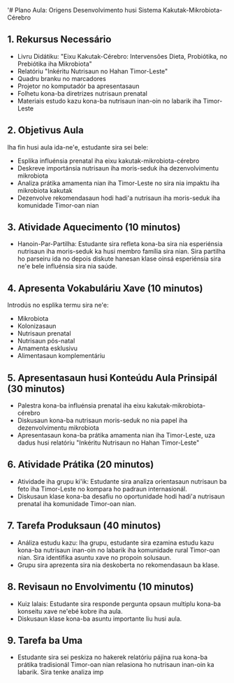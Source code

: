 '# Plano Aula: Origens Desenvolvimento husi Sistema Kakutak-Mikrobiota-Cérebro

## 1. Rekursus Necessário

- Livru Didátiku: "Eixu Kakutak-Cérebro: Intervensões Dieta, Probiótika, no Prebiótika iha Mikrobiota"
- Relatóriu "Inkéritu Nutrisaun no Hahan Timor-Leste"
- Quadru branku no marcadores
- Projetor no komputadór ba apresentasaun
- Folhetu kona-ba diretrizes nutrisaun prenatal
- Materiais estudo kazu kona-ba nutrisaun inan-oin no labarik iha Timor-Leste

## 2. Objetivus Aula

Iha fin husi aula ida-ne'e, estudante sira sei bele:
- Esplika influénsia prenatal iha eixu kakutak-mikrobiota-cérebro
- Deskreve importánsia nutrisaun iha moris-seduk iha dezenvolvimentu mikrobiota
- Analiza prátika amamenta nian iha Timor-Leste no sira nia impaktu iha mikrobiota kakutak
- Dezenvolve rekomendasaun hodi hadi'a nutrisaun iha moris-seduk iha komunidade Timor-oan nian

## 3. Atividade Aquecimento (10 minutos)

- Hanoin-Par-Partilha: Estudante sira refleta kona-ba sira nia esperiénsia nutrisaun iha moris-seduk ka husi membro família sira nian. Sira partilha ho parseiru ida no depois diskute hanesan klase oinsá esperiénsia sira ne'e bele influénsia sira nia saúde.

## 4. Apresenta Vokabuláriu Xave (10 minutos)

Introdús no esplika termu sira ne'e:
- Mikrobiota
- Kolonizasaun
- Nutrisaun prenatal
- Nutrisaun pós-natal
- Amamenta esklusivu
- Alimentasaun komplementáriu

## 5. Apresentasaun husi Konteúdu Aula Prinsipál (30 minutos)

- Palestra kona-ba influénsia prenatal iha eixu kakutak-mikrobiota-cérebro
- Diskusaun kona-ba nutrisaun moris-seduk no nia papel iha dezenvolvimentu mikrobiota
- Apresentasaun kona-ba prátika amamenta nian iha Timor-Leste, uza dadus husi relatóriu "Inkéritu Nutrisaun no Hahan Timor-Leste"

## 6. Atividade Prátika (20 minutos)

- Atividade iha grupu ki'ik: Estudante sira analiza orientasaun nutrisaun ba feto iha Timor-Leste no kompara ho padraun internasionál.
- Diskusaun klase kona-ba desafiu no oportunidade hodi hadi'a nutrisaun prenatal iha komunidade Timor-oan nian.

## 7. Tarefa Produksaun (40 minutos)

- Análiza estudu kazu: Iha grupu, estudante sira ezamina estudu kazu kona-ba nutrisaun inan-oin no labarik iha komunidade rural Timor-oan nian. Sira identifika asuntu xave no propoin solusaun.
- Grupu sira aprezenta sira nia deskoberta no rekomendasaun ba klase.

## 8. Revisaun no Envolvimentu (10 minutos)

- Kuiz lalais: Estudante sira responde pergunta opsaun multiplu kona-ba konseitu xave ne'ebé kobre iha aula.
- Diskusaun klase kona-ba asuntu importante liu husi aula.

## 9. Tarefa ba Uma

- Estudante sira sei peskiza no hakerek relatóriu pájina rua kona-ba prátika tradisionál Timor-oan nian relasiona ho nutrisaun inan-oin ka labarik. Sira tenke analiza imp